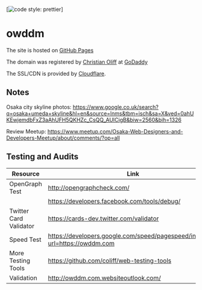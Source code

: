[![code style: prettier](https://img.shields.io/badge/code_style-prettier-ff69b4.svg?style=flat-square)]

# owddm

The site is hosted on [GitHub Pages](https://pages.github.com/)

The domain was registered by [Christian Oliff](https://github.com/coliff/) at [GoDaddy](https://goddady.com/)

The SSL/CDN is provided by [Cloudflare](https://cloudflare.com/).

## Notes

Osaka city skyline photos:
https://www.google.co.uk/search?q=osaka+umeda+skyline&hl=en&source=lnms&tbm=isch&sa=X&ved=0ahUKEwjemdbFxZ3aAhUFH5QKHZc_CsQQ_AUICigB&biw=2560&bih=1326

Review Meetup:
https://www.meetup.com/Osaka-Web-Designers-and-Developers-Meetup/about/comments/?op=all

## Testing and Audits

| Resource               | Link                                                                          |
| ---------------------- | ----------------------------------------------------------------------------- |
| OpenGraph Test         | http://opengraphcheck.com/                                                    |
|                        | https://developers.facebook.com/tools/debug/                                  |
| Twitter Card Validator | https://cards-dev.twitter.com/validator                                       |
| Speed Test             | https://developers.google.com/speed/pagespeed/insights/?url=https://owddm.com |
| More Testing Tools     | https://github.com/coliff/web-testing-tools                                   |
| Validation             | http://owddm.com.websiteoutlook.com/                                          |
